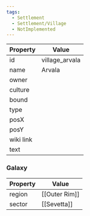 ```yaml
---
tags:
  - Settlement
  - Settlement/Village
  - NotImplemented
---
```


| Property  | Value          |
| --------- | -------------- |
| id        | village_arvala |
| name      | Arvala         |
| owner     |                |
| culture   |                |
| bound     |                |
| type      |                |
| posX      |                |
| posY      |                |
| wiki link |                |
| text      |                |

### Galaxy
| Property | Value         |
| -------- | ------------- |
| region   | [[Outer Rim]] |
| sector   | [[Sevetta]]   |
